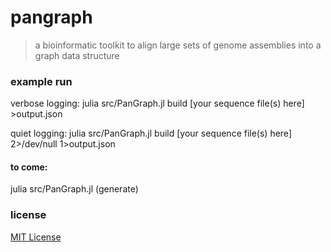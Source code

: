 # pangraph

> a bioinformatic toolkit to align large sets of genome assemblies into a graph data structure

### example run

verbose logging:
julia src/PanGraph.jl build [your sequence file(s) here] >output.json

quiet logging:
julia src/PanGraph.jl build [your sequence file(s) here] 2>/dev/null 1>output.json

#### to come:
julia src/PanGraph.jl (generate)

### license

[MIT License](LICENSE)
